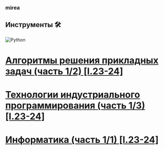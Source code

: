 ### mirea

## Инструменты 🛠
![Python](https://img.shields.io/badge/Python-3.8-blue?style=for-the-badge&logo=python)

# [Алгоритмы решения прикладных задач (часть 1/2) [I.23-24]](algorithms)
# [Технологии индустриального программирования (часть 1/3) [I.23-24]](industrial_programming)
# [Информатика (часть 1/1) [I.23-24]](informatics)
